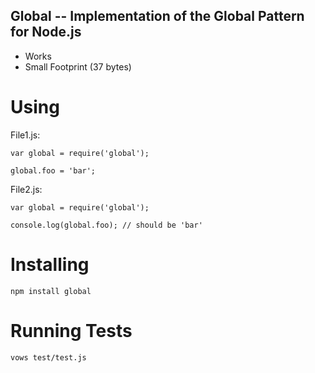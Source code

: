 ## Global -- Implementation of the Global Pattern for Node.js

* Works
* Small Footprint (37 bytes)

# Using

File1.js:

    var global = require('global');
    
    global.foo = 'bar';

File2.js:

    var global = require('global');
    
    console.log(global.foo); // should be 'bar'

# Installing

    npm install global

# Running Tests

    vows test/test.js
